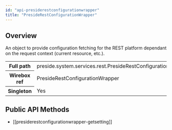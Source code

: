 ```yaml
---
id: "api-presiderestconfigurationwrapper"
title: "PresideRestConfigurationWrapper"
---
```



## Overview




An object to provide configuration fetching for the REST platform
dependant on the request context (current resource, etc.).<div class="table-responsive"><table class="table table-condensed"><tr><th>Full path</th><td>preside.system.services.rest.PresideRestConfigurationWrapper</td></tr><tr><th>Wirebox ref</th><td>PresideRestConfigurationWrapper</td></tr><tr><th>Singleton</th><td>Yes</td></tr></table></div>

## Public API Methods

* [[presiderestconfigurationwrapper-getsetting]]